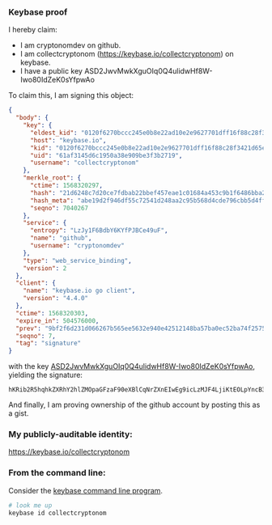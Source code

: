 ### Keybase proof

I hereby claim:

  * I am cryptonomdev on github.
  * I am collectcryptonom (https://keybase.io/collectcryptonom) on keybase.
  * I have a public key ASD2JwvMwkXguOIq0Q4ulidwHf8W-Iwo80IdZeK0sYfpwAo

To claim this, I am signing this object:

```json
{
  "body": {
    "key": {
      "eldest_kid": "0120f6270bccc245e0b8e22ad10e2e9627701dff16f88c28f3421d65e2b4b187e9c00a",
      "host": "keybase.io",
      "kid": "0120f6270bccc245e0b8e22ad10e2e9627701dff16f88c28f3421d65e2b4b187e9c00a",
      "uid": "61af3145d6c1950a38e909be3f3b2719",
      "username": "collectcryptonom"
    },
    "merkle_root": {
      "ctime": 1568320297,
      "hash": "21d6248c7d20ce7fdbab22bbef457eae1c01684a453c9b1f6486bba23999d468136a7053f3369c79b58dfc8ce04acc214cb6fe3da653d9fcc8d39fdc95f53bc3",
      "hash_meta": "abe19d2f946df55c72541d248aa2c95b568d4cde796cbb5d4ffbd832815adc18",
      "seqno": 7040267
    },
    "service": {
      "entropy": "LzJy1F6BdbY6KYfPJBCe49uF",
      "name": "github",
      "username": "cryptonomdev"
    },
    "type": "web_service_binding",
    "version": 2
  },
  "client": {
    "name": "keybase.io go client",
    "version": "4.4.0"
  },
  "ctime": 1568320303,
  "expire_in": 504576000,
  "prev": "9bf2f6d231d066267b565ee5632e940e42512148ba57ba0ec52ba74f2575c9ba",
  "seqno": 7,
  "tag": "signature"
}
```

with the key [ASD2JwvMwkXguOIq0Q4ulidwHf8W-Iwo80IdZeK0sYfpwAo](https://keybase.io/collectcryptonom), yielding the signature:

```
hKRib2R5hqhkZXRhY2hlZMOpaGFzaF90eXBlCqNrZXnEIwEg9icLzMJF4LjiKtEOLpYncB3/FviMKPNCHWXitLGH6cAKp3BheWxvYWTESpcCB8Qgm/L20jHQZiZ7Vl7lYy6UDkJRIUi6V7oOxSunTyV1ybrEICuGjQAc59/w1rZVMb2ywWnW3nthFLuri6maE4F8LcnCAgHCo3NpZ8RAans+rSeb1VlRais+SV+zjq53q+24YPS1Irldfx38nIgLxTM07+N1nGrmy3ahZkQu0lVFk2zycSVeO4Q41H30B6hzaWdfdHlwZSCkaGFzaIKkdHlwZQildmFsdWXEIFN9CD+PiNy57LM1kPMt8HkMLzEw6YUuZXFPV49R1p77o3RhZ80CAqd2ZXJzaW9uAQ==

```

And finally, I am proving ownership of the github account by posting this as a gist.

### My publicly-auditable identity:

https://keybase.io/collectcryptonom

### From the command line:

Consider the [keybase command line program](https://keybase.io/download).

```bash
# look me up
keybase id collectcryptonom
```
